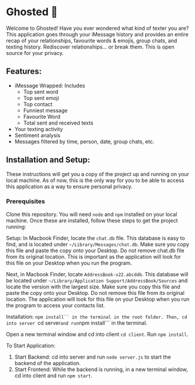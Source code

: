 # Ghosted 👻
Welcome to Ghosted! Have you ever wondered what kind of texter you are? This application goes through your iMessage history and provides an entire recap of your relationships, favourite words & emojis, group chats, and texting history. Rediscover relationships... or break them. This is open source for your privacy. 

## Features:
* iMessage Wrapped: Includes
  * Top sent word
  * Top sent emoji
  * Top contact
  * Funniest message
  * Favourite Word
  * Total sent and received texts
* Your texting activity
* Sentiment analysis
* Messages filtered by time, person, date, group chats, etc.

## Installation and Setup:
These instructions will get you a copy of the project up and running on your local machine. As of now, this is the only way for you to be able to access this application as a way to ensure personal privacy. 

### Prerequisites
Clone this repository. You will need ```node``` and ```npm``` installed on your local machine. Once these are installed, follow these steps to get the project running: 

Setup: 
In Macbook Finder, locate the ```chat.db``` file. This database is easy to find, and is located under ```~/Library/Messages/chat.db```. Make sure you copy this file and paste the copy onto your Desktop. Do not remove chat.db file from its original location. This is important as the application will look for this file on your Desktop when you run the program. 

Next, in Macbook Finder, locate ```AddressBook-v22.abcddb```. This database will be located under ```~/Library/Application Support/AddressBook/Sources``` and locate the version with the largest size. Make sure you copy this file and paste the copy onto your Desktop. Do not remove this file from its original location. The application will look for this file on your Desktop when you run the program to access your contacts list. 

Installation:
```npm install`` in the terminal in the root folder. Then, cd into server ```cd server``` and run ```npm install``` in the terminal.

Open a new terminal window and cd into client ```cd client```. Run ```npm install```. 

To Start Application: 
1. Start Backend: cd into server and run ```node server.js``` to start the backend of the application. 
2. Start Frontend: While the backend is running, in a new terminal window, cd into client and run ```npm start```. 

